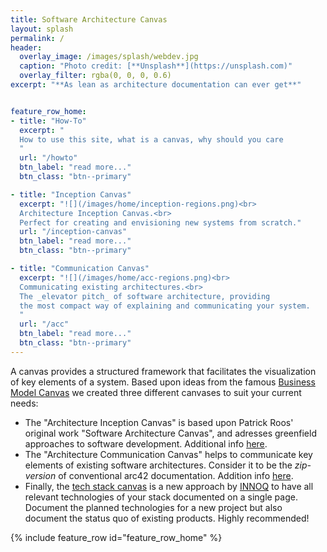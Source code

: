 ```yaml
---
title: Software Architecture Canvas
layout: splash
permalink: /
header:
  overlay_image: /images/splash/webdev.jpg
  caption: "Photo credit: [**Unsplash**](https://unsplash.com)"
  overlay_filter: rgba(0, 0, 0, 0.6)
excerpt: "**As lean as architecture documentation can ever get**"


feature_row_home:
- title: "How-To"
  excerpt: "
  How to use this site, what is a canvas, why should you care
  "
  url: "/howto"
  btn_label: "read more..."
  btn_class: "btn--primary"

- title: "Inception Canvas"
  excerpt: "![](/images/home/inception-regions.png)<br>
  Architecture Inception Canvas.<br>
  Perfect for creating and envisioning new systems from scratch."
  url: "/inception-canvas"
  btn_label: "read more..."
  btn_class: "btn--primary"

- title: "Communication Canvas"
  excerpt: "![](/images/home/acc-regions.png)<br>
  Communicating existing architectures.<br>
  The _elevator pitch_ of software architecture, providing 
  the most compact way of explaining and communicating your system.
  "
  url: "/acc"
  btn_label: "read more..."
  btn_class: "btn--primary"
---
```



A canvas provides a structured framework that facilitates the visualization of key elements of a system.
Based upon ideas from the famous [Business Model Canvas](https://www.strategyzer.com) we created three different canvases 
to suit your current needs:

* The "Architecture Inception Canvas" is based upon Patrick Roos' original work "Software Architecture Canvas", and adresses greenfield approaches to software development. Additional info [here](/inception-canvas).
* The "Architecture Communication Canvas" helps to communicate key elements of existing software architectures. Consider it to be the _zip-version_ of conventional arc42 documentation. Addition info [here](/acc).
* Finally, the [tech stack canvas](https://techstackcanvas.io) is a new approach by [INNOQ](https://innoq.com) to have all relevant technologies of your stack documented on a single page. Document the planned technologies for a new project but also document the status quo of existing products. Highly recommended!

{% include feature_row id="feature_row_home" %}